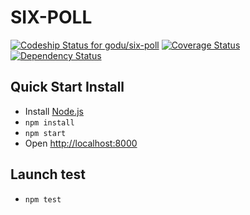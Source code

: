 # SIX-POLL
[ ![Codeship Status for godu/six-poll](https://codeship.com/projects/ffba9bd0-3450-0133-058c-127922174191/status?branch=master)](https://codeship.com/projects/100473) [![Coverage Status](https://coveralls.io/repos/godu/six-poll/badge.svg?branch=master&service=github)](https://coveralls.io/github/godu/six-poll?branch=master) [![Dependency Status](https://david-dm.org/godu/six-poll.svg)](https://david-dm.org/godu/six-poll)

## Quick Start Install

- Install [Node.js](http://nodejs.org)
- `npm install`
- `npm start`
- Open [http://localhost:8000](http://localhost:8000)

## Launch test

- `npm test`
